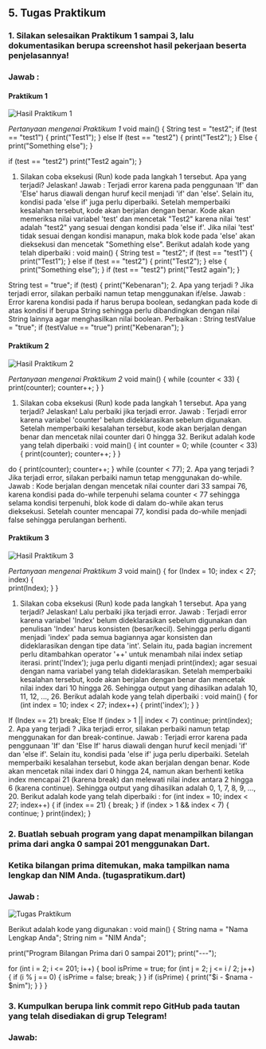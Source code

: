 ## 5. Tugas Praktikum

### 1. Silakan selesaikan Praktikum 1 sampai 3, lalu dokumentasikan berupa screenshot hasil pekerjaan beserta penjelasannya!
### Jawab :
#### Praktikum 1
![Hasil Praktikum 1](img/Praktikum1.JPG)

_Pertanyaan mengenai Praktikum 1_
void main() {
String test = "test2";
if (test == "test1") {
print("Test1");
} else If (test == "test2") {
print("Test2");
} Else {
print("Something else");
}

if (test == "test2") print("Test2 again");
}
1. Silakan coba eksekusi (Run) kode pada langkah 1 tersebut. Apa yang terjadi? Jelaskan!
   Jawab : Terjadi error karena pada penggunaan 'If' dan 'Else' harus diawali dengan huruf kecil menjadi 'if' dan 'else'.
   Selain itu, kondisi pada 'else if' juga perlu diperbaiki. Setelah memperbaiki kesalahan tersebut, kode akan berjalan dengan benar.
   Kode akan memeriksa nilai variabel 'test' dan mencetak "Test2" karena nilai 'test' adalah "test2" yang sesuai dengan kondisi pada 'else if'.
   Jika nilai 'test' tidak sesuai dengan kondisi manapun, maka blok kode pada 'else' akan dieksekusi dan mencetak "Something else".
   Berikut adalah kode yang telah diperbaiki :
void main() {
String test = "test2";
if (test == "test1") {
print("Test1");
} else if (test == "test2") {
print("Test2");
} else {
print("Something else");
}
if (test == "test2") print("Test2 again");
}

String test = "true";
if (test) {
print("Kebenaran");
2. Apa yang terjadi ? Jika terjadi error, silakan perbaiki namun tetap menggunakan if/else.
   Jawab : Error karena kondisi pada if harus berupa boolean, sedangkan pada kode di atas kondisi if berupa String
   sehingga perlu dibandingkan dengan nilai String lainnya agar menghasilkan nilai boolean.
   Perbaikan :
String testValue = "true";
if (testValue == "true") 
print("Kebenaran");
}


#### Praktikum 2
![Hasil Praktikum 2](img/Praktikum2.JPG)

_Pertanyaan mengenai Praktikum 2_
void main() {
while (counter < 33) {
print(counter);
counter++;
}
}
1. Silakan coba eksekusi (Run) kode pada langkah 1 tersebut. Apa yang terjadi? Jelaskan! Lalu perbaiki jika terjadi error.
   Jawab : Terjadi error karena variabel 'counter' belum dideklarasikan sebelum digunakan.
   Setelah memperbaiki kesalahan tersebut, kode akan berjalan dengan benar dan mencetak nilai counter dari 0 hingga 32.
   Berikut adalah kode yang telah diperbaiki :
void main() {
int counter = 0;
while (counter < 33) {
print(counter);
counter++;
}
}

do {
print(counter);
counter++;
} while (counter < 77); 
2. Apa yang terjadi ? Jika terjadi error, silakan perbaiki namun tetap menggunakan do-while.
   Jawab : Kode berjalan dengan mencetak nilai counter dari 33 sampai 76, karena kondisi pada do-while terpenuhi selama counter < 77
   sehingga selama kondisi terpenuhi, blok kode di dalam do-while akan terus dieksekusi.
   Setelah counter mencapai 77, kondisi pada do-while menjadi false sehingga perulangan berhenti.


#### Praktikum 3
![Hasil Praktikum 3](img/Praktikum3.JPG)

_Pertanyaan mengenai Praktikum 3_
void main() {
for (Index = 10; index < 27; index) {  
 print(Index);
}
}
1. Silakan coba eksekusi (Run) kode pada langkah 1 tersebut. Apa yang terjadi? Jelaskan! Lalu perbaiki jika terjadi error.
   Jawab : Terjadi error karena variabel 'Index' belum dideklarasikan sebelum digunakan dan penulisan 'Index' harus konsisten (besar/kecil).
   Sehingga perlu diganti menjadi 'index' pada semua bagiannya agar konsisten dan dideklarasikan dengan tipe data 'int'.
   Selain itu, pada bagian increment perlu ditambahkan operator '++' untuk menambah nilai index setiap iterasi.
   print('Index'); juga perlu diganti menjadi print(index); agar sesuai dengan nama variabel yang telah dideklarasikan.
   Setelah memperbaiki kesalahan tersebut, kode akan berjalan dengan benar dan mencetak nilai index dari 10 hingga 26.
   Sehingga output yang dihasilkan adalah 10, 11, 12, ..., 26.
   Berikut adalah kode yang telah diperbaiki :
   void main() {
   for (int index = 10; index < 27; index++) {
   print('index');
   }
   }

If (Index == 21) break;
Else If (index > 1 || index < 7) continue;
print(index); 
2. Apa yang terjadi ? Jika terjadi error, silakan perbaiki namun tetap menggunakan for dan break-continue.
   Jawab : Terjadi error karena pada penggunaan 'If' dan 'Else If' harus diawali dengan huruf kecil
   menjadi 'if' dan 'else if'. Selain itu, kondisi pada 'else if' juga perlu diperbaiki.
   Setelah memperbaiki kesalahan tersebut, kode akan berjalan dengan benar. Kode akan mencetak nilai index dari 0 hingga 24,
   namun akan berhenti ketika index mencapai 21 (karena break) dan melewati nilai index antara 2 hingga 6 (karena continue).
   Sehingga output yang dihasilkan adalah 0, 1, 7, 8, 9, ..., 20.
   Berikut adalah kode yang telah diperbaiki :
for (int index = 10; index < 27; index++) {
if (index == 21) {
break;
}
if (index > 1 && index < 7) {
continue;
}
print(index);
}


### 2. Buatlah sebuah program yang dapat menampilkan bilangan prima dari angka 0 sampai 201 menggunakan Dart.
### Ketika bilangan prima ditemukan, maka tampilkan nama lengkap dan NIM Anda. (tugaspratikum.dart)
### Jawab :
![Tugas Praktikum](img/TugasPraktikum.JPG)

Berikut adalah kode yang digunakan :
void main() {
String nama = "Nama Lengkap Anda";
String nim = "NIM Anda";

print("Program Bilangan Prima dari 0 sampai 201");
print("---");

for (int i = 2; i <= 201; i++) {
bool isPrime = true;
for (int j = 2; j <= i / 2; j++) {
if (i % j == 0) {
isPrime = false;
break;
}
}
if (isPrime) {
print("$i - $nama - $nim");
}
}
}


### 3. Kumpulkan berupa link commit repo GitHub pada tautan yang telah disediakan di grup Telegram!
### Jawab: 